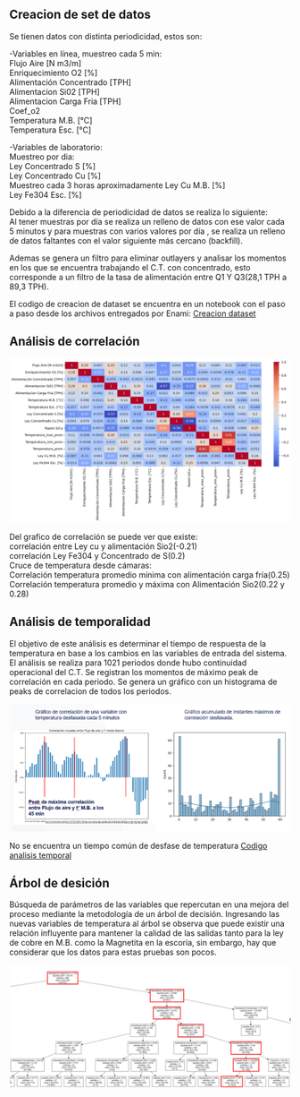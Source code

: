 ## Creacion de set de datos

Se tienen datos con distinta periodicidad, estos son:

-Variables en línea, muestreo cada 5 min:  
Flujo Aire [N m3/m]  
Enriquecimiento O2 [%]  
Alimentación Concentrado [TPH]  
Alimentacion Si02 [TPH]  
Alimentacion Carga Fria [TPH]  
Coef_o2   
Temperatura M.B. [°C]  
Temperatura Esc. [°C]  

-Variables de laboratorio:  
Muestreo por dia:  
Ley Concentrado S [%]  
Ley Concentrado Cu [%]  
Muestreo cada 3 horas aproximadamente
Ley Cu M.B. [%]  
Ley Fe304 Esc. [%]  
 
Debido a la diferencia de periodicidad de datos se realiza lo siguiente:  
Al tener muestras por día se realiza un relleno de datos con ese valor cada 5 minutos y para muestras con varios valores por día , se realiza un relleno de datos faltantes con el valor siguiente más cercano (backfill).

Ademas se genera un filtro para eliminar outlayers y analisar los momentos en los que se encuentra trabajando el C.T. con concentrado, esto corresponde a un filtro de la tasa de alimentación entre Q1 Y Q3(28,1 TPH a 89,3 TPH).

El codigo de creacion de dataset se encuentra en un notebook con el paso a paso desde los archivos entregados por Enami: [Creacion dataset]((https://github.com/KevinValenciaM/Enami/blob/main/Modelo_de_sugerencia_operacional/Cracion_de_dataset.ipynb))

## Análisis de correlación

![](https://github.com/KevinValenciaM/Enami/blob/main/Modelo_de_sugerencia_operacional/correlacion.png)

Del grafico de correlación se puede ver que existe:  
correlación entre Ley cu y alimentación Sio2(-0.21)  
correlación Ley Fe304 y Concentrado de S(0.2)  
Cruce de temperatura desde cámaras:  
Correlación temperatura promedio mínima con alimentación carga fría(0.25)  
Correlación temperatura promedio y máxima con Alimentación Sio2(0.22 y 0.28)  

## Análisis de temporalidad

El objetivo de este análisis es determinar el tiempo de respuesta de la temperatura en base a los cambios en las variables de entrada del sistema.  
El análisis se realiza para 1021 periodos donde hubo continuidad operacional del C.T.
Se registran los momentos de máximo peak de correlación en cada periodo.
Se genera un gráfico con un histograma de peaks de correlacion de todos los periodos.

![](https://github.com/KevinValenciaM/Enami/blob/main/Modelo_de_sugerencia_operacional/temporalidad.PNG)

No se encuentra un tiempo común de desfase de temperatura
[Codigo analisis temporal](https://github.com/KevinValenciaM/Enami/blob/main/Modelo_de_sugerencia_operacional/temporalidad.PNG)
## Árbol de desición

Búsqueda de parámetros de las variables que repercutan en una mejora del proceso mediante la metodología de un árbol de decisión.
Ingresando las nuevas variables de temperatura al árbol se observa que puede existir una relación influyente para mantener la calidad de las salidas tanto para la ley de cobre en M.B. como la Magnetita en la escoria, sin embargo, hay que considerar que los datos para estas pruebas son pocos.

![](https://github.com/KevinValenciaM/Enami/blob/main/Modelo_de_sugerencia_operacional/arbol.PNG)




